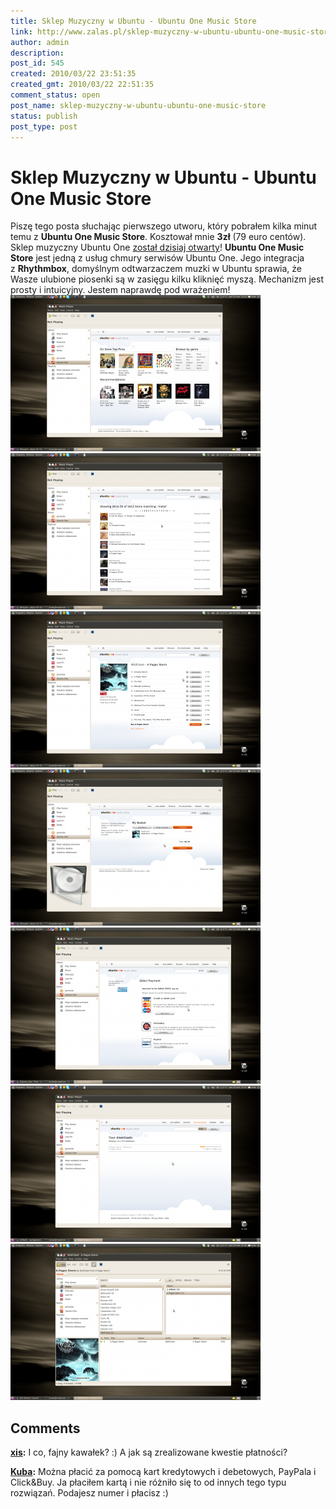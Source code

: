 ```yaml
---
title: Sklep Muzyczny w Ubuntu - Ubuntu One Music Store
link: http://www.zalas.pl/sklep-muzyczny-w-ubuntu-ubuntu-one-music-store
author: admin
description: 
post_id: 545
created: 2010/03/22 23:51:35
created_gmt: 2010/03/22 22:51:35
comment_status: open
post_name: sklep-muzyczny-w-ubuntu-ubuntu-one-music-store
status: publish
post_type: post
---
```


<!--Piszę tego posta słuchając pierwszego utworu, który pobrałem kilka minut temu z Ubuntu One Music Store. Kosztował mnie 3zł (79 euro centów). Sklep muzyczny Ubuntu One został dzisiaj otwarty!-->

# Sklep Muzyczny w Ubuntu - Ubuntu One Music Store

Piszę tego posta słuchając pierwszego utworu, który pobrałem kilka minut temu z **Ubuntu One Music Store**. Kosztował mnie **3zł** (79 euro centów). Sklep muzyczny Ubuntu One [został dzisiaj otwarty](http://voices.canonical.com/ubuntuone/?p=263)! **Ubuntu One Music Store** jest jedną z usług chmury serwisów Ubuntu One. Jego integracja z **Rhythmbox**, domyślnym odtwarzaczem muzki w Ubuntu sprawia, że Wasze ulubione piosenki są w zasięgu kilku kliknięć myszą. Mechanizm jest prosty i intuicyjny. Jestem naprawdę pod wrażeniem! ![Ubuntu One Music Store](/uploads/wp//2010/03/ubuntu-one-music-store-01-400x250.png) ![Ubuntu One Music Store - Lista Albumów](/uploads/wp//2010/03/ubuntu-one-music-store-02-400x250.png) ![Ubuntu One Music Store - Lista Utworów](/uploads/wp//2010/03/ubuntu-one-music-store-03-400x250.png) ![Ubuntu One Music Store - Koszyk](/uploads/wp//2010/03/ubuntu-one-music-store-04-400x250.png) ![Ubuntu One Music Store - Metody Płatności](/uploads/wp//2010/03/ubuntu-one-music-store-05-400x250.png) ![Ubuntu One Music Store - Pobieranie](/uploads/wp//2010/03/ubuntu-one-music-store-06-400x250.png) ![Rhythmbox](/uploads/wp//2010/03/ubuntu-one-music-store-07-400x250.png)

## Comments

**[xis](#2994 "2010-03-23 00:58:45"):** I co, fajny kawałek? :) A jak są zrealizowane kwestie płatności?

**[Kuba](#2995 "2010-03-23 03:56:07"):** Można płacić za pomocą kart kredytowych i debetowych, PayPala i Click&Buy. Ja płaciłem kartą i nie różniło się to od innych tego typu rozwiązań. Podajesz numer i płacisz :)

